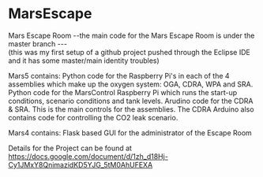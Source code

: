 # MarsEscape
Mars Escape Room
--the main code for the Mars Escape Room is under the master branch ---  
(this was my first setup of a github project pushed through the Eclipse IDE and it has some master/main identity troubles)

Mars5 contains:
Python code for the Raspberry Pi's in each of the 4 assemblies which make up the oxygen system: OGA, CDRA, WPA and SRA.
Python code for the MarsControl Raspberry Pi which runs the start-up conditions, scenario conditions and tank levels.
Arudino code for the CDRA & SRA.  This is the main controls for the assemblies.  The CDRA Arduino also contains code for controlling the CO2 leak scenario.

Mars4 contains:
Flask based GUI for the administrator of the Escape Room

Details for the Project can be found at https://docs.google.com/document/d/1zh_d18Hj-Cy1JMxY8QnimazidKD5YJG_5tM0AhUFEXA
